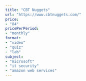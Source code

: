 ```yaml
---
title: "CBT Nuggets"
url: "https://www.cbtnuggets.com/"
price: 
- "84"
pricePerPeriod: 
- "monthly"
format: 
- "video"
- "quiz"
- "lab"
subject: 
- "microsoft"
- "it security"
- "amazon web services"
---
```

